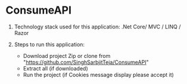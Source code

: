 # ConsumeAPI

1. Technology stack used for this application:
    .Net Core/ MVC / LINQ / Razor 
    
2. Steps to run this application:
    - Download project Zip or clone from "https://github.com/SinghSarbjitTeja/ConsumeAPI"
    - Extract all (if downloaded)
    - Run the project (if Cookies message display please accept it)
